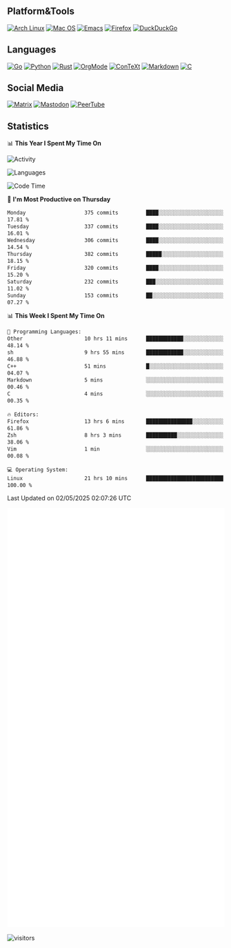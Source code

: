 ## Platform&Tools

[![Arch Linux](https://img.shields.io/badge/ArchLinux-1793D1?logo=arch-linux&logoColor=fff&style=flat-square)](https://archlinux.org/)
[![Mac OS](https://img.shields.io/badge/MacOS-000000?style=flat-square&logo=macos&logoColor=F0F0F0)](https://www.apple.com/macos/)
[![Emacs](https://img.shields.io/badge/Emacs-%237F5AB6.svg?&style=flat-square&logo=gnu-emacs&logoColor=white)](https://www.gnu.org/software/emacs/)
[![Firefox](https://img.shields.io/badge/Firefox-FF7139?style=flat-square&logo=Firefox-Browser&logoColor=white)](https://firefox.com/)
[![DuckDuckGo](https://img.shields.io/badge/DuckDuckGo-DE5833?style=flat-square&logo=DuckDuckGo&logoColor=white)](https://duckduckgo.com/)

## Languages

[![Go](https://img.shields.io/badge/Golang-%2300ADD8.svg?style=flat-square&logo=go&logoColor=white)](https://golang.org/)
[![Python](https://img.shields.io/badge/Python-3670A0?style=flat-square&logo=python&logoColor=ffdd54)](https://www.python.org/)
[![Rust](https://img.shields.io/badge/Rust-%23000000.svg?style=flat-square&logo=rust&logoColor=white)](https://www.rust-lang.org/)
[![OrgMode](https://img.shields.io/badge/OrgMode-%23000000.svg?style=flat-square&logo=org&logoColor=white)](https://orgmode.org/)
[![ConTeXt](https://img.shields.io/badge/ConTeXt-%23008080.svg?style=flat-square&logo=latex&logoColor=white)](https://contextgarden.net/)
[![Markdown](https://img.shields.io/badge/MarkDown-%23000000.svg?style=flat-square&logo=markdown&logoColor=white)](https://daringfireball.net/projects/markdown/)
[![C](https://img.shields.io/badge/C-%2300599C.svg?style=flat-square&logo=c&logoColor=white)](https://www.iso.org/standard/74528.html)

## Social Media
<!--[![Telegram](https://img.shields.io/badge/SteamedFish-2CA5E0?style=social&logo=telegram&logoColor=white)](https://t.me/SteamedFish)-->

[![Matrix](https://img.shields.io/badge/SteamedFish-2CA5E0?style=social&logo=matrix&logoColor=black)](https://matrix.to/#/@i:steamedfish.org)
[![Mastodon](https://img.shields.io/mastodon/follow/109596467238113271?domain=https%3A%2F%2Fmastodon.steamedfish.org%2F&style=social)](https://steamedfish.org/@SteamedFish)
[![PeerTube](https://img.shields.io/badge/PeerTube-23000000.svg?logo=peertube&style=social)](https://peertube.steamedfish.org/)

## Statistics


📊 **This Year I Spent My Time On** 

![Activity](https://wakatime.com/share/@SteamedFish/7529f30a-f1b7-40a4-8d09-e6d855cb7a13.png)

![Languages](https://wakatime.com/share/@SteamedFish/1c5e5366-0e9e-40d8-ac85-d630f61b69c6.svg)

<!--START_SECTION:waka-->
![Code Time](http://img.shields.io/badge/Code%20Time-4%2C512%20hrs%2058%20mins-blue)

📅 **I'm Most Productive on Thursday** 

```text
Monday                   375 commits         ████░░░░░░░░░░░░░░░░░░░░░   17.81 % 
Tuesday                  337 commits         ████░░░░░░░░░░░░░░░░░░░░░   16.01 % 
Wednesday                306 commits         ████░░░░░░░░░░░░░░░░░░░░░   14.54 % 
Thursday                 382 commits         █████░░░░░░░░░░░░░░░░░░░░   18.15 % 
Friday                   320 commits         ████░░░░░░░░░░░░░░░░░░░░░   15.20 % 
Saturday                 232 commits         ███░░░░░░░░░░░░░░░░░░░░░░   11.02 % 
Sunday                   153 commits         ██░░░░░░░░░░░░░░░░░░░░░░░   07.27 % 
```


📊 **This Week I Spent My Time On** 

```text
💬 Programming Languages: 
Other                    10 hrs 11 mins      ████████████░░░░░░░░░░░░░   48.14 % 
sh                       9 hrs 55 mins       ████████████░░░░░░░░░░░░░   46.88 % 
C++                      51 mins             █░░░░░░░░░░░░░░░░░░░░░░░░   04.07 % 
Markdown                 5 mins              ░░░░░░░░░░░░░░░░░░░░░░░░░   00.46 % 
C                        4 mins              ░░░░░░░░░░░░░░░░░░░░░░░░░   00.35 % 

🔥 Editors: 
Firefox                  13 hrs 6 mins       ███████████████░░░░░░░░░░   61.86 % 
Zsh                      8 hrs 3 mins        ██████████░░░░░░░░░░░░░░░   38.06 % 
Vim                      1 min               ░░░░░░░░░░░░░░░░░░░░░░░░░   00.08 % 

💻 Operating System: 
Linux                    21 hrs 10 mins      █████████████████████████   100.00 % 
```


 Last Updated on 02/05/2025 02:07:26 UTC
<!--END_SECTION:waka-->


![Metrics](https://github.com/SteamedFish/SteamedFish/blob/master/github-metrics.svg)


![visitors](https://visitor-badge.laobi.icu/badge?page_id=SteamedFish.SteamedFish)
